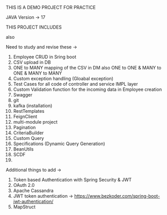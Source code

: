 THIS IS A DEMO PROJECT FOR PRACTICE 

JAVA Version -> 17

THIS PROJECT INCLUDES 

also

Need to study and revise these -> 


1) Employee CRUD in Sring boot
2) CSV upload in DB
3) ONE to MANY mapping of the CSV in DM also ONE to ONE & MANY to ONE & MANY to MANY
4) Custom exception handling (Gloabal exception)
5) Test Cases for all code of controller and service IMPL layer
6) Custom Validation function for the incoming data in Employee creation
7) Swagger
8) git
9) kafka (installation) 
10) RestTemplates
11) FeignClient
12) multi-module project
13) Pagination
14) CriteriaBuilder
15) Custom Query
16) Specifications (Dynamic Query Generation)
17) BeanUtils
18) SCDF
19) 



Additional things to add ->
1) Token based Authentication with Spring Security & JWT
2) OAuth 2.0
3) Apache Cassandra
4) JWT token authentication -> https://www.bezkoder.com/spring-boot-jwt-authentication/
5) MapStruct
